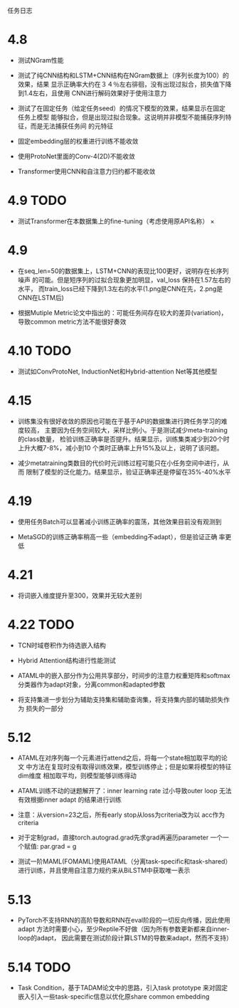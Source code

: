 任务日志

# 4.8
- 测试NGram性能

- 测试了纯CNN结构和LSTM+CNN结构在NGram数据上（序列长度为100）的效果，结果
显示正确率大约在３４％左右徘徊，没有出现过拟合，损失值下降到1.4左右，且使用
CNN进行解码效果好于使用注意力

- 测试了在固定任务（给定任务seed）的情况下模型的效果，结果显示在固定任务上模型
能够拟合，但是出现过拟合现象。这说明并非模型不能捕获序列特征，而是无法捕获任务间
的元特征

- 固定embedding层的权重进行训练不能收敛

- 使用ProtoNet里面的Conv-4(2D)不能收敛

- Transformer使用CNN和自注意力归约都不能收敛

# 4.9 TODO

- 测试Transformer在本数据集上的fine-tuning（考虑使用原API名称） ×

# 4.9

- 在seq_len=50的数据集上，LSTM+CNN的表现比100更好，说明存在长序列噪声
的可能。但是短序列的过拟合现象更加明显，val_loss 保持在1.57左右的水平，
而train_loss已经下降到1.3左右的水平(1.png是CNN在先，2.png是CNN在LSTM后)

- 根据Mutiple Metric论文中指出的：可能任务间存在较大的差异(variation)，
导致common metric方法不能很好奏效

# 4.10 TODO

- 测试如ConvProtoNet, InductionNet和Hybrid-attention Net等其他模型


# 4.15

- 训练集没有很好收敛的原因也可能在于基于API的数据集进行跨任务学习的难度较高，
主要因为任务空间较大，采样比例小。于是测试减少meta-training的class数量，
检验训练正确率是否提升。结果显示，训练集类减少到20个时上升大概7-8%，减小到10
个类时正确率上升15%及以上，说明了该问题。

- 减少metatraining类数目的代价时元训练过程可能只在小任务空间中进行，从而
限制了模型的泛化能力。结果显示，验证正确率还是停留在35%-40%水平

# 4.19

- 使用任务Batch可以显著减小训练正确率的震荡，其他效果目前没有观测到

- MetaSGD的训练正确率稍高一些（embedding不adapt），但是验证正确
率更低

# 4.21 

- 将词嵌入维度提升至300，效果并无较大差别

# 4.22 TODO

- TCN时域卷积作为待选嵌入结构

- Hybrid Attention结构进行性能测试

- ATAML中的嵌入部分作为公用共享部分，时间步的注意力权重矩阵和softmax
分类器作为adapt对象，分离common和adapted参数

- 将支持集进一步划分为辅助支持集和辅助查询集，将支持集内部的辅助损失作为
损失的一部分

# 5.12

- ATAML在对序列每一个元素进行attend之后，将每一个state相加取平均的论文
中方法在复现时没有取得训练效果，模型训练停止；但是如果将模型的特征dim维度
相加取平均，则模型能够训练得动

- ATAML训练不动的谜题解开了：inner learning rate 过小导致outer loop
无法有效根据inner adapt 的结果进行训练

- 注意：从version=23之后，所有early stop从loss为criteria改为以
acc作为criteria

- 对于定制grad，直接torch.autograd.grad先求grad再遍历parameter
一个一个赋值: par.grad = g

- 测试一阶MAML(FOMAML)使用ATAML（分离task-specific和task-shared）
进行训练，并且使用自注意力规约来从BiLSTM中获取唯一表示

# 5.13

- PyTorch不支持RNN的高阶导数和RNN在eval阶段的一切反向传播，因此使用adapt
  方法时需要小心，至少Reptile不好做（因为所有参数更新都来自inner-loop的adapt，
  因此需要在测试阶段计算LSTM的导数来adapt，然而不支持）


# 5.14 TODO

- Task Condition，基于TADAM论文中的思路，引入task prototype 来对固定
  嵌入引入一些task-specific信息以优化原share common embedding